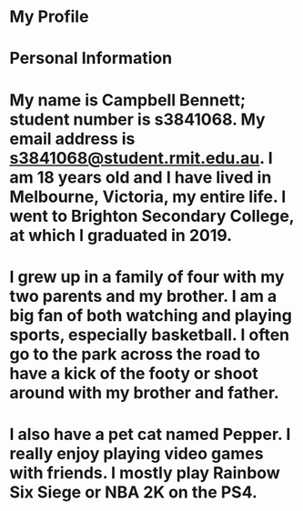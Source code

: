 # My Profile
# Personal Information
# My name is Campbell Bennett; student number is s3841068. My email address is s3841068@student.rmit.edu.au. I am 18 years old and I have lived in Melbourne, Victoria, my entire life. I went to Brighton Secondary College, at which I graduated in 2019.
# I grew up in a family of four with my two parents and my brother. I am a big fan of both watching and playing sports, especially basketball. I often go to the park across the road to have a kick of the footy or shoot around with my brother and father. 
# I also have a pet cat named Pepper. I really enjoy playing video games with friends. I mostly play Rainbow Six Siege or NBA 2K on the PS4.
